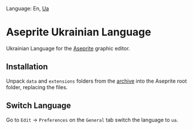 Language: En, [Ua](README.ua.md)

# Aseprite Ukrainian Language
Ukrainian Language for the [Aseprite](https://github.com/aseprite/aseprite) graphic editor.

## Installation
Unpack ```data``` and ```extensions``` folders from the [archive](https://github.com/Steenuga/aseprite-language-ukrainian/releases/latest) into the Aseprite root folder, replacing the files.

## Switch Language
Go to ```Edit``` -> ```Preferences``` on the ```General``` tab switch the language to ```ua```. 
